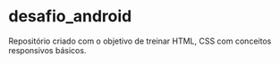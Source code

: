 # desafio_android
Repositório criado com o objetivo de treinar HTML, CSS com conceitos responsivos básicos.
